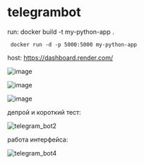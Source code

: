# telegrambot

run: docker build -t my-python-app .

     docker run -d -p 5000:5000 my-python-app
     
host: https://dashboard.render.com/

![image](https://github.com/user-attachments/assets/b5c83515-bb22-4de9-8288-37ac1cd36bf9)

![image](https://github.com/user-attachments/assets/cd4b48a7-ad2d-4e3d-b85e-d4bd7fd96fb7)

![image](https://github.com/user-attachments/assets/da2c9ba7-0ec0-48e9-956a-89c8e9961979)

депрой и короткий тест:

![telegram_bot2](https://github.com/user-attachments/assets/b55cd69c-8eb7-4016-9184-69fa926c83e7)

работа интерфейса:

![telegram_bot4](https://github.com/user-attachments/assets/249e6253-46e6-4d2f-8754-df733c5ad304)
